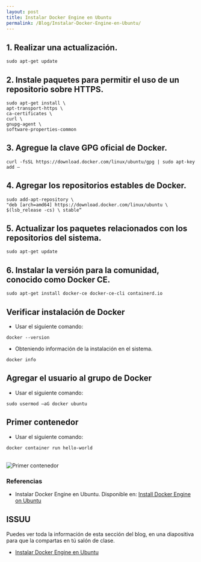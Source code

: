 ```yaml
---
layout: post
title: Instalar Docker Engine en Ubuntu
permalink: /Blog/Instalar-Docker-Engine-en-Ubuntu/
---
```

## 1. Realizar una actualización.
```
sudo apt-get update
```

## 2. Instale paquetes para permitir el uso de un repositorio sobre HTTPS.

```
sudo apt-get install \
apt-transport-https \
ca-certificates \
curl \
gnupg-agent \
software-properties-common
```

## 3. Agregue la clave GPG oficial de Docker.

```
curl -fsSL https://download.docker.com/linux/ubuntu/gpg | sudo apt-key add –
```

## 4. Agregar los repositorios estables de Docker.

```
sudo add-apt-repository \
"deb [arch=amd64] https://download.docker.com/linux/ubuntu \
$(lsb_release -cs) \ stable“
```

## 5. Actualizar los paquetes relacionados con los repositorios del sistema.

```
sudo apt-get update
```

## 6. Instalar la versión para la comunidad, conocido como Docker CE.

```
sudo apt-get install docker-ce docker-ce-cli containerd.io
```
## Verificar instalación de Docker

* Usar el siguiente comando:

```
docker --version
```

* Obteniendo información de la instalación en el sistema.

```
docker info
```

## Agregar el usuario al grupo de Docker

* Usar el siguiente comando:

```
sudo usermod –aG docker ubuntu
```

## Primer contenedor

* Usar el siguiente comando:

```
docker container run hello-world
```

<br>
<img class="img-center" src="{{ site.baseurl }}/images/instalar-docker-engine-en-ubuntu/primer-contenedor.png" title="Primer contenedor" name="Primer contenedor"/>
<br>

### Referencias

* Instalar Docker Engine en Ubuntu. Disponible en: [Install Docker Engine on Ubuntu](https://docs.docker.com/engine/install/ubuntu/)

## ISSUU

Puedes ver toda la información de esta sección del blog, en una diapositiva para que la compartas en tú salón de clase.

* [Instalar Docker Engine en Ubuntu](https://issuu.com/johanse/docs/seccion-2-instalacion-de-docker.pptx)
